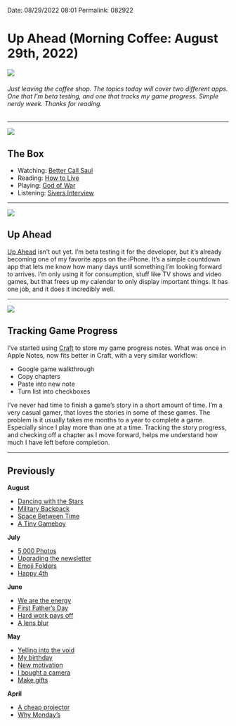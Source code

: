 
Date: 08/29/2022 08:01
Permalink: 082922

# Up Ahead (Morning Coffee: August 29th, 2022)

![](https://i.imgur.com/SfM3Zn5.jpg)

###### Just leaving the coffee shop. The topics today will cover two different apps. One that I’m beta testing, and one that tracks my game progress. Simple nerdy week. Thanks for reading.

---- 

![](https://blotcdn.com/blog_7d9c6729f90a4fd68ca68a09e88009f0/_image_cache/7cf7610f-df38-435d-8654-200d185511c1.gif)

## The Box

- Watching: [Better Call Saul](https://www.imdb.com/title/tt3032476/)
- Reading: [How to Live](https://sive.rs/h)
- Playing: [God of War](https://www.playstation.com/en-us/god-of-war/)
- Listening: [Sivers Interview](https://youtu.be/aWhNQjW6Luk)

---- 

![](https://i.imgur.com/iHugZaU.jpg)

## Up Ahead

[Up Ahead](https://upaheadapp.com/) isn’t out yet. I’m beta testing it for the developer, but it’s already becoming one of my favorite apps on the iPhone. It’s a simple countdown app that lets me know how many days until something I’m looking forward to arrives. I’m only using it for consumption, stuff like TV shows and video games, but that frees up my calendar to only display important things. It has one job, and it does it incredibly well.

---- 

![](https://i.imgur.com/GavTkE8.jpg)

## Tracking Game Progress

I’ve started using [Craft](https://www.craft.do/) to store my game progress notes. What was once in Apple Notes, now fits better in Craft, with a very similar workflow:

- Google game walkthrough
- Copy chapters
- Paste into new note
- Turn list into checkboxes

I’ve never had time to finish a game’s story in a short amount of time. I’m a very casual gamer, that loves the stories in some of these games. The problem is it usually takes me months to a year to complete a game. Especially since I play more than one at a time. Tracking the story progress, and checking off a chapter as I move forward, helps me understand how much I have left before completion.

---- 

## Previously

**August**

- [Dancing with the Stars](https://nashp.com/082222)
- [Military Backpack](https://nashp.com/081522)
- [Space Between Time](https://nashp.com/080822)
- [A Tiny Gameboy](https://nashp.com/080122)

**July**

- [5,000 Photos](https://nashp.com/072522 "5,000 Photos (Morning Coffee: July 25th, 2022)")
- [Upgrading the newsletter](https://nashp.com/071822)
- [Emoji Folders](https://nashp.com/071122)
- [Happy 4th](https://nashp.com/07042)

**June**

- [We are the energy](https://nashp.com/06272)
- [First Father’s Day](https://nashp.com/062022)
- [Hard work pays off](https://nashp.com/061322)
- [A lens blur](https://nashp.com/060622)

**May**

- [Yelling into the void](https://nashp.com/053022)
- [My birthday](https://nashp.com/052322)
- [New motivation](https://nashp.com/051622)
- [I bought a camera](https://nashp.com/509221342)
- [Make gifts](https://nashp.com/502221547)

**April**

- [A cheap projector](https://nashp.com/mc42522)
- [Why Monday’s](https://nashp.com/mc41822)
